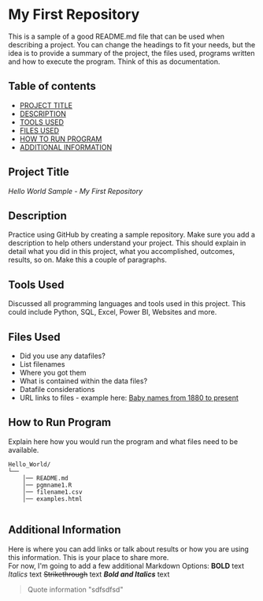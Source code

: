 # My First Repository
This is a sample of a good README.md file that can be used when describing a project.  You can change the headings to fit your needs, but the idea is to provide a summary of the project, the files used, programs written and how to execute the program.  Think of this as documentation.

## Table of contents

- [PROJECT TITLE](#Project-Title)
- [DESCRIPTION](#Description)
- [TOOLS USED](#Tools-Used)
- [FILES USED](#files-used)
- [HOW TO RUN PROGRAM](#How-to-run-program)
- [ADDITIONAL INFORMATION](#additional-information)

## Project Title

*Hello World Sample - My First Repository* 

## Description

Practice using GitHub by creating a sample repository. Make sure you add a description to help others understand your project. This should explain in detail what you did in this project, what you accomplished, outcomes, results, so on.  Make this a couple of paragraphs.

## Tools Used 

Discussed all programming languages and tools used in this project.  This could include Python, SQL, Excel, Power BI, Websites and more.

## Files Used 

- Did you use any datafiles?  
- List filenames
- Where you got them 
- What is contained within the data files?
- Datafile considerations 
- URL links to files - example here:
[Baby names from 1880 to present](https://catalog.data.gov/dataset/baby-names-from-social-security-card-applications-national-level-data)

## How to Run Program

Explain here how you would run the program and what files need to be available. 
```text
Hello_World/
└── 
    │── README.md
    │── pgmname1.R
    │── filename1.csv
    │── examples.html
   
```
## Additional Information

Here is where you can add links or talk about results or how you are using this information.  This is your place to share more.  
 For now, I'm going to add a few additional Markdown Options: 
   **BOLD** text 
   *Italics* text
   ~~Strikethrough~~ text
   ***Bold and Italics*** text
   > Quote information
> "sdfsdfsd"
   
